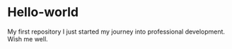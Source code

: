 # Hello-world
My first repository
I just started my journey into professional development. Wish me well.
